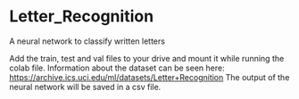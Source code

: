 # Letter_Recognition
A neural network to classify written letters

Add the train, test and val files to your drive and mount it while running the colab file. Information about the dataset can be seen here: https://archive.ics.uci.edu/ml/datasets/Letter+Recognition
The output of the neural network will be saved in a csv file.
